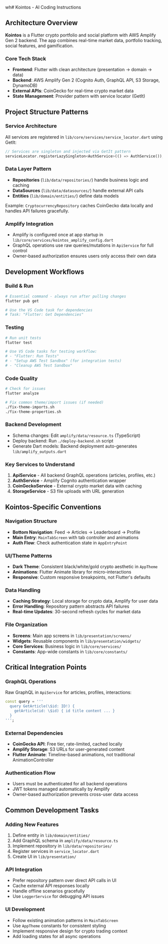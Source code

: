 wh# Kointos - AI Coding Instructions

## Architecture Overview

**Kointos** is a Flutter crypto portfolio and social platform with AWS Amplify Gen 2 backend. The app combines real-time market data, portfolio tracking, social features, and gamification.

### Core Tech Stack
- **Frontend**: Flutter with clean architecture (presentation → domain → data)
- **Backend**: AWS Amplify Gen 2 (Cognito Auth, GraphQL API, S3 Storage, DynamoDB)
- **External APIs**: CoinGecko for real-time crypto market data
- **State Management**: Provider pattern with service locator (GetIt)

## Project Structure Patterns

### Service Architecture
All services are registered in `lib/core/services/service_locator.dart` using GetIt:
```dart
// Services are singleton and injected via GetIt pattern
serviceLocator.registerLazySingleton<AuthService>(() => AuthService());
```

### Data Layer Pattern
- **Repositories** (`lib/data/repositories/`) handle business logic and caching
- **DataSources** (`lib/data/datasources/`) handle external API calls
- **Entities** (`lib/domain/entities/`) define data models

Example: `CryptocurrencyRepository` caches CoinGecko data locally and handles API failures gracefully.

### Amplify Integration
- Amplify is configured once at app startup in `lib/core/services/kointos_amplify_config.dart`
- GraphQL operations use raw queries/mutations in `ApiService` for full control
- Owner-based authorization ensures users only access their own data

## Development Workflows

### Build & Run
```bash
# Essential command - always run after pulling changes
flutter pub get

# Use the VS Code task for dependencies
# Task: "Flutter: Get Dependencies"
```

### Testing
```bash
# Run unit tests
flutter test

# Use VS Code tasks for testing workflow:
# - "Flutter: Run Tests"
# - "Setup AWS Test Sandbox" (for integration tests)
# - "Cleanup AWS Test Sandbox"
```

### Code Quality
```bash
# Check for issues
flutter analyze

# Fix common theme/import issues (if needed)
./fix-theme-imports.sh
./fix-theme-properties.sh
```

### Backend Development
- Schema changes: Edit `amplify/data/resource.ts` (TypeScript)
- Deploy backend: Run `./deploy-backend.sh` script
- Generate Dart models: Backend deployment auto-generates `lib/amplify_outputs.dart`

### Key Services to Understand
1. **ApiService** - All backend GraphQL operations (articles, profiles, etc.)
2. **AuthService** - Amplify Cognito authentication wrapper
3. **CoinGeckoService** - External crypto market data with caching
4. **StorageService** - S3 file uploads with URL generation

## Kointos-Specific Conventions

### Navigation Structure
- **Bottom Navigation**: Feed → Articles → Leaderboard → Profile
- **Main Entry**: `MainTabScreen` with tab controller and animations
- **Auth Flow**: Check authentication state in `AppEntryPoint`

### UI/Theme Patterns
- **Dark Theme**: Consistent black/white/gold crypto aesthetic in `AppTheme`
- **Animations**: Flutter Animate library for micro-interactions
- **Responsive**: Custom responsive breakpoints, not Flutter's defaults

### Data Handling
- **Caching Strategy**: Local storage for crypto data, Amplify for user data
- **Error Handling**: Repository pattern abstracts API failures
- **Real-time Updates**: 30-second refresh cycles for market data

### File Organization
- **Screens**: Main app screens in `lib/presentation/screens/`
- **Widgets**: Reusable components in `lib/presentation/widgets/`
- **Core Services**: Business logic in `lib/core/services/`
- **Constants**: App-wide constants in `lib/core/constants/`

## Critical Integration Points

### GraphQL Operations
Raw GraphQL in `ApiService` for articles, profiles, interactions:
```dart
const query = '''
  query GetArticle(\$id: ID!) {
    getArticle(id: \$id) { id title content ... }
  }
''';
```

### External Dependencies
- **CoinGecko API**: Free tier, rate-limited, cached locally
- **Amplify Storage**: S3 URLs for user-generated content
- **Flutter Animate**: Timeline-based animations, not traditional AnimationController

### Authentication Flow
- Users must be authenticated for all backend operations
- JWT tokens managed automatically by Amplify
- Owner-based authorization prevents cross-user data access

## Common Development Tasks

### Adding New Features
1. Define entity in `lib/domain/entities/`
2. Add GraphQL schema in `amplify/data/resource.ts`
3. Implement repository in `lib/data/repositories/`
4. Register services in `service_locator.dart`
5. Create UI in `lib/presentation/`

### API Integration
- Prefer repository pattern over direct API calls in UI
- Cache external API responses locally
- Handle offline scenarios gracefully
- Use `LoggerService` for debugging API issues

### UI Development
- Follow existing animation patterns in `MainTabScreen`
- Use `AppTheme` constants for consistent styling
- Implement responsive design for crypto trading context
- Add loading states for all async operations
